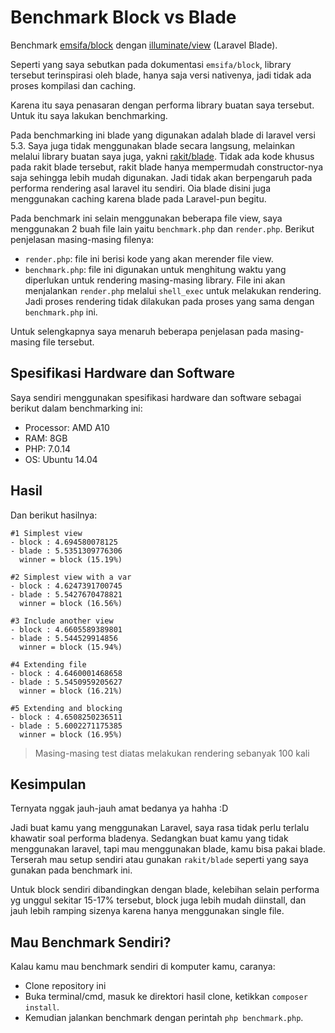 Benchmark Block vs Blade
=======================================================

Benchmark [emsifa/block](https://github.com/emsifa/Block) dengan [illuminate/view](https://github.com/illuminate/view) (Laravel Blade).

Seperti yang saya sebutkan pada dokumentasi `emsifa/block`, library tersebut terinspirasi oleh blade, hanya saja versi nativenya, jadi tidak ada proses kompilasi dan caching.

Karena itu saya penasaran dengan performa library buatan saya tersebut. Untuk itu saya lakukan benchmarking.

Pada benchmarking ini blade yang digunakan adalah blade di laravel versi 5.3. Saya juga tidak menggunakan blade secara langsung, melainkan melalui library buatan saya juga, yakni [rakit/blade](https://github.com/rakit/blade). Tidak ada kode khusus pada rakit blade tersebut, rakit blade hanya mempermudah constructor-nya saja sehingga lebih mudah digunakan. Jadi tidak akan berpengaruh pada performa rendering asal laravel itu sendiri. Oia blade disini juga menggunakan caching karena blade pada Laravel-pun begitu.

Pada benchmark ini selain menggunakan beberapa file view, saya menggunakan 2 buah file lain yaitu `benchmark.php` dan `render.php`. Berikut penjelasan masing-masing filenya:

* `render.php`: file ini berisi kode yang akan merender file view.
* `benchmark.php`: file ini digunakan untuk menghitung waktu yang diperlukan untuk rendering masing-masing library. File ini akan menjalankan `render.php` melalui `shell_exec` untuk melakukan rendering. Jadi proses rendering tidak dilakukan pada proses yang sama dengan `benchmark.php` ini.

Untuk selengkapnya saya menaruh beberapa penjelasan pada masing-masing file tersebut.

## Spesifikasi Hardware dan Software

Saya sendiri menggunakan spesifikasi hardware dan software sebagai berikut dalam benchmarking ini:

* Processor: AMD A10
* RAM: 8GB
* PHP: 7.0.14
* OS: Ubuntu 14.04

## Hasil

Dan berikut hasilnya:

```
#1 Simplest view
- block : 4.694580078125
- blade : 5.5351309776306
  winner = block (15.19%)

#2 Simplest view with a var
- block : 4.6247391700745
- blade : 5.5427670478821
  winner = block (16.56%)

#3 Include another view
- block : 4.6605589389801
- blade : 5.544529914856
  winner = block (15.94%)

#4 Extending file
- block : 4.6460001468658
- blade : 5.5450959205627
  winner = block (16.21%)

#5 Extending and blocking
- block : 4.6508250236511
- blade : 5.6002271175385
  winner = block (16.95%)
```

> Masing-masing test diatas melakukan rendering sebanyak 100 kali

## Kesimpulan

Ternyata nggak jauh-jauh amat bedanya ya hahha :D

Jadi buat kamu yang menggunakan Laravel, saya rasa tidak perlu terlalu khawatir soal performa bladenya. Sedangkan buat kamu yang tidak menggunakan laravel, tapi mau menggunakan blade, kamu bisa pakai blade. Terserah mau setup sendiri atau gunakan `rakit/blade` seperti yang saya gunakan pada benchmark ini.

Untuk block sendiri dibandingkan dengan blade, kelebihan selain performa yg unggul sekitar 15-17% tersebut, block juga lebih mudah diinstall, dan jauh lebih ramping sizenya karena hanya menggunakan single file.

## Mau Benchmark Sendiri?

Kalau kamu mau benchmark sendiri di komputer kamu, caranya:

* Clone repository ini
* Buka terminal/cmd, masuk ke direktori hasil clone, ketikkan `composer install`.
* Kemudian jalankan benchmark dengan perintah `php benchmark.php`.